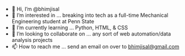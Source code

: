 - 👋 Hi, I’m @bhimjisal
- 👀 I’m interested in ... breaking into tech as a full-time Mechanical Engineering student at Penn State
- 🌱 I’m currently learning ... Python, HTML, & CSS
- 💞️ I’m looking to collaborate on ... any sort of web automation/data analysis projects
- 📫 How to reach me ... send an email on over to bhimjisal@gmail.com

<!---
bhimjisal/bhimjisal is a ✨ special ✨ repository because its `README.md` (this file) appears on your GitHub profile.
You can click the Preview link to take a look at your changes.
--->

